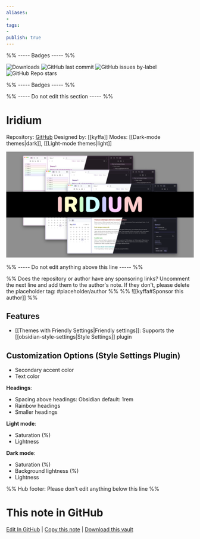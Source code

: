 ```yaml
---
aliases:
- 
tags: 
- 
publish: true
---
```


%% ----- Badges ----- %%

![Downloads](https://img.shields.io/badge/downloads-1123-573E7A?style=for-the-badge&logo=)
![GitHub last commit](https://img.shields.io/github/last-commit/kyffa/Iridium?color=573E7A&label=last%20update&logo=github&style=for-the-badge)
![GitHub issues by-label](https://img.shields.io/github/issues/kyffa/Iridium/help%20wanted?color=573E7A&logo=github&style=for-the-badge) 
![GitHub Repo stars](https://img.shields.io/github/stars/kyffa/Iridium?color=573E7A&logo=github&style=for-the-badge)

%% ----- Badges ----- %%

%% ----- Do not edit this section ----- %%

# Iridium

Repository: [GitHub](https://github.com/kyffa/Iridium)
Designed by: [[kyffa]]
Modes: [[Dark-mode themes|dark]], [[Light-mode themes|light]]



![screenshot](https://github.com/kyffa/Iridium/raw/HEAD/screenshot.png)

%% ----- Do not edit anything above this line ----- %% 

%% Does the repository or author have any sponsoring links? Uncomment the next line and add them to the author's note. If they don't, please delete the placeholder tag: #placeholder/author %%
%% ![[kyffa#Sponsor this author]] %%


## Features

- [[Themes with Friendly Settings|Friendly settings]]: Supports the [[obsidian-style-settings|Style Settings]] plugin

## Customization Options (Style Settings Plugin) 
- Secondary accent color
- Text color

**Headings**: 
- Spacing above headings: Obsidian default: 1rem
- Rainbow headings
- Smaller headings

**Light mode**: 
- Saturation (%)
- Lightness

**Dark mode**: 
- Saturation (%)
- Background lightness (%)
- Lightness


%% Hub footer: Please don't edit anything below this line %%

# This note in GitHub

<span class="git-footer">[Edit In GitHub](https://github.dev/obsidian-community/obsidian-hub/blob/main/02%20-%20Community%20Expansions/02.05%20All%20Community%20Expansions/Themes/Iridium.md "git-hub-edit-note") | [Copy this note](https://raw.githubusercontent.com/obsidian-community/obsidian-hub/main/02%20-%20Community%20Expansions/02.05%20All%20Community%20Expansions/Themes/Iridium.md "git-hub-copy-note") | [Download this vault](https://github.com/obsidian-community/obsidian-hub/archive/refs/heads/main.zip "git-hub-download-vault") </span>
